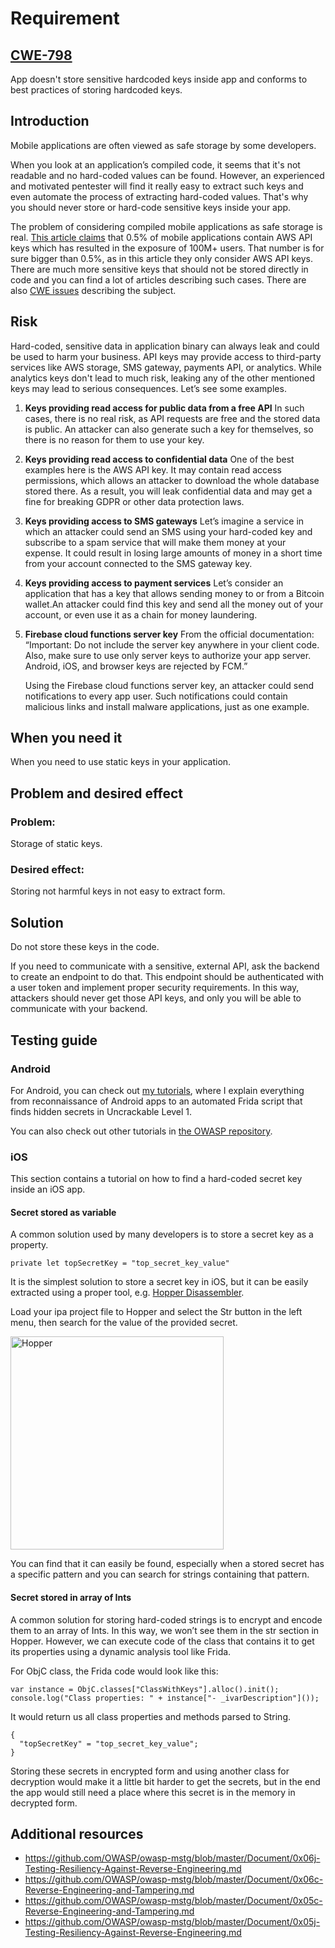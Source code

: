 # Requirement
## [CWE-798](https://cwe.mitre.org/data/definitions/798.html)
App doesn't store sensitive hardcoded keys inside app and conforms to best practices of storing hardcoded keys.

## Introduction

Mobile applications are often viewed as safe storage by some developers.

When you look at an application’s compiled code, it seems that it's not readable and no hard-coded values can be found. However, an experienced and motivated pentester will find it really easy to extract such keys and even automate the process of extracting hard-coded values. That's why you should never store or hard-code sensitive keys inside your app.

The problem of considering compiled mobile applications as safe storage is real. [This article claims](https://bevigil.com/blog/mobile-apps-exposing-aws-keys-affect-100m-users-data/) that 0.5% of mobile applications contain AWS API keys which has resulted in the exposure of 100M+ users. That number is for sure bigger than 0.5%, as in this article they only consider AWS API keys. There are much more sensitive keys that should not be stored directly in code and you can find a lot of articles describing such cases. There are also [CWE issues](https://cwe.mitre.org/data/definitions/798.html) describing the subject.

## Risk

Hard-coded, sensitive data in application binary can always leak and could be used to harm your business. API keys may provide access to third-party services like AWS storage, SMS gateway, payments API, or analytics. While analytics keys don't lead to much risk, leaking any of the other mentioned keys may lead to serious consequences.
Let’s see some examples.

1. **Keys providing read access for public data from a free API** 
   In such cases, there is no real risk, as API requests are free and the stored data is public. An attacker can also generate such a key for themselves, so there is no reason for them to use your key. 
   
2. **Keys providing read access to confidential data**
   One of the best examples here is the AWS API key. It may contain read access permissions, which allows an attacker to download the whole database stored there. As a result, you will leak confidential data and may get a fine for breaking GDPR or other data protection laws. 

3. **Keys providing access to SMS gateways**
   Let’s imagine a service in which an attacker could send an SMS using your hard-coded key and subscribe to a spam service that will make them money at your expense. It could result in losing large amounts of money in a short time from your account connected to the SMS gateway key.

4. **Keys providing access to payment services**
   Let’s consider an application that has a key that allows sending money to or from a Bitcoin wallet.An attacker could find this key and send all the money out of your account, or even use it as a chain for money laundering.

5. **Firebase cloud functions server key**
   From the official documentation: “Important: Do not include the server key anywhere in your client code. Also, make sure to use only server keys to authorize your app server. Android, iOS, and browser keys are rejected by FCM.”

   Using the Firebase cloud functions server key, an attacker could send notifications to every app user. Such notifications could contain malicious links and install malware applications, just as one example.

## When you need it
When you need to use static keys in your application.

## Problem and desired effect
### Problem:
Storage of static keys.

### Desired effect:
Storing not harmful keys in not easy to extract form.

## Solution

Do not store these keys in the code.

If you need to communicate with a sensitive, external API, ask the backend to create an endpoint to do that. This endpoint should be authenticated with a user token and implement proper security requirements. In this way, attackers should never get those API keys, and only you will be able to communicate with your backend.

## Testing guide
### Android 
For Android, you can check out [my tutorials](https://github.com/karolpiateknet/Android-Security-UnCrackable-Level-1), where I explain everything from reconnaissance of Android apps to an automated Frida script that finds hidden secrets in Uncrackable Level 1.

You can also check out other tutorials in [the OWASP repository](https://github.com/OWASP/owasp-mstg/tree/master/Crackmes).

### iOS
This section contains a tutorial on how to find a hard-coded secret key inside an iOS app.

#### Secret stored as variable

A common solution used by many developers is to store a secret key as a property.

`private let topSecretKey = "top_secret_key_value"`

It is the simplest solution to store a secret key in iOS, but it can be easily extracted using a proper tool, e.g. [Hopper Disassembler](https://www.hopperapp.com/).

Load your ipa project file to Hopper and select the Str button in the left menu, then search for the value of the provided secret.

<img width="341" alt="Hopper" src="https://user-images.githubusercontent.com/57398986/145383067-0089c620-6f37-4e6e-a2b6-604915b40aa3.png">

You can find that it can easily be found, especially when a stored secret has a specific pattern and you can search for strings containing that pattern.

#### Secret stored in array of Ints

A common solution for storing hard-coded strings is to encrypt and encode them to an array of Ints. In this way, we won’t see them in the str section in Hopper. However, we can execute code of the class that contains it to get its properties using a dynamic analysis tool like Frida.

For ObjC class, the Frida code would look like this:

```
var instance = ObjC.classes["ClassWithKeys"].alloc().init();
console.log("Class properties: " + instance["- _ivarDescription"]());
```

It would return us all class properties and methods parsed to String.

```
{
  "topSecretKey" = "top_secret_key_value";
}
```

Storing these secrets in encrypted form and using another class for decryption would make it a little bit harder to get the secrets, but in the end the app would still need a place where this secret is in the memory in decrypted form.

## Additional resources
- https://github.com/OWASP/owasp-mstg/blob/master/Document/0x06j-Testing-Resiliency-Against-Reverse-Engineering.md 
- https://github.com/OWASP/owasp-mstg/blob/master/Document/0x06c-Reverse-Engineering-and-Tampering.md 
- https://github.com/OWASP/owasp-mstg/blob/master/Document/0x05c-Reverse-Engineering-and-Tampering.md 
- https://github.com/OWASP/owasp-mstg/blob/master/Document/0x05j-Testing-Resiliency-Against-Reverse-Engineering.md 

